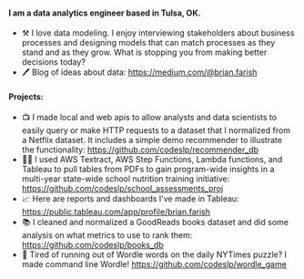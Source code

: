 #### I am a data analytics engineer based in Tulsa, OK.

- ⚒️ I love data modeling. I enjoy interviewing stakeholders about business processes and designing models that can match processes as they stand and as they grow. What is stopping you from making better decisions today?
- 🖊️ Blog of ideas about data:  https://medium.com/@brian.farish

#### Projects:
- 📺 I made local and web apis to allow analysts and data scientists to easily query or make HTTP requests to a dataset that I normalized from a Netflix dataset. It includes a simple demo recommender to illustrate the functionality: https://github.com/codeslp/recommender_db
- 🧑‍🍳 I used AWS Textract, AWS Step Functions, Lambda functions, and Tableau to pull tables from PDFs to gain program-wide insights in a multi-year state-wide school nutrition training initiative: https://github.com/codeslp/school_assessments_proj
- 📈 Here are reports and dashboards I've made in Tableau:  https://public.tableau.com/app/profile/brian.farish
- 📚 I cleaned and normalized a GoodReads books dataset and did some analysis on what metrics to use to rank them: https://github.com/codeslp/books_db
- 🧩 Tired of running out of Wordle words on the daily NYTimes puzzle? I made command line Wordle! https://github.com/codeslp/wordle_game

